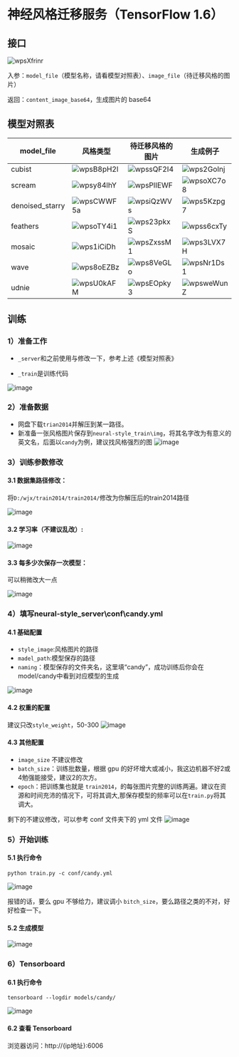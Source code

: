 # 神经风格迁移服务（TensorFlow 1.6）


## 接口

![wpsXfrinr](https://user-images.githubusercontent.com/41990342/150713780-8b427024-8a08-4869-8323-1ef6828cff98.jpg)


入参：`model_file`（模型名称，请看模型对照表）、`image_file`（待迁移风格的图片）

返回：`content_image_base64`，生成图片的 base64


## 模型对照表

| **model_file**  | **风格类型**                                                 | **待迁移风格的图片**                                         | **生成例子**                                                 |
| --------------- | ------------------------------------------------------------ | ------------------------------------------------------------ | ------------------------------------------------------------ |
| cubist          | ![wpsB8pH2l](https://user-images.githubusercontent.com/41990342/150713959-b2839f45-a95c-448a-9f9a-760b4072cfe2.png) | ![wpssQF2I4](https://user-images.githubusercontent.com/41990342/150713987-bb042db4-6b3f-4b38-b0ad-ca6c1ca3de13.png) | ![wps2GoInj](https://user-images.githubusercontent.com/41990342/150714008-edde9094-0dcb-41fc-9ac7-8809358da8f5.png) |
| scream          | ![wpsy84lhY](https://user-images.githubusercontent.com/41990342/150714027-ab369545-f26f-49e7-a794-1bcf4315a689.png) | ![wpsPlIEWF](https://user-images.githubusercontent.com/41990342/150714047-4502cccf-7961-4f1d-b57e-c3d1a5b4d646.png) | ![wpsoXC7o8](https://user-images.githubusercontent.com/41990342/150714071-d9a8c210-a2e9-486b-bbf9-fd251de8dc8e.png) |
| denoised_starry | ![wpsCWWF5a](https://user-images.githubusercontent.com/41990342/150714089-10049eec-f00a-4810-8a7d-d97bf36d3507.png) | ![wpsiQzWVs](https://user-images.githubusercontent.com/41990342/150714099-027b1be4-fbb6-4b54-a197-8e28bbfd58c2.png) | ![wps5Kzpg7](https://user-images.githubusercontent.com/41990342/150714108-374a3097-1c24-4e09-8a45-5caa1d8ebf67.png) |
| feathers        | ![wpsoTY4i1](https://user-images.githubusercontent.com/41990342/150714124-9a954e17-8edb-45b4-ba75-4626978e5bcf.png) | ![wps23pkxS](https://user-images.githubusercontent.com/41990342/150714134-afc18f3e-c9b9-4803-b3d5-4ce51681a15f.png) | ![wpss6cxTy](https://user-images.githubusercontent.com/41990342/150714590-4c7878af-f911-4695-b223-b7fd3c56e8f3.png) |
| mosaic          | ![wps1iCiDh](https://user-images.githubusercontent.com/41990342/150714192-45ed5efe-e86a-475b-acde-9bdfae3e78ff.png) | ![wpsZxssM1](https://user-images.githubusercontent.com/41990342/150714213-cd9741d5-70d4-4297-8d3c-7afc6255b4e1.png) | ![wps3LVX7H](https://user-images.githubusercontent.com/41990342/150714234-243fd148-c7f1-4328-968c-f7402f8eede8.png) |
| wave            | ![wps8oEZBz](https://user-images.githubusercontent.com/41990342/150714250-af8b94bc-52d7-4e0e-9517-f4a9ef859750.png) | ![wps8VeGLo](https://user-images.githubusercontent.com/41990342/150714261-86971c07-ba14-4bbc-a209-08fa65c8ef67.png) | ![wpsNr1Ds1](https://user-images.githubusercontent.com/41990342/150714274-85e1da65-315a-464e-ac85-6c27ecfd4530.png) |
| udnie           | ![wpsU0kAFM](https://user-images.githubusercontent.com/41990342/150714330-0d5b71d9-f18f-47b0-ae48-425c5f7aafb2.png)| ![wpsEOpky3](https://user-images.githubusercontent.com/41990342/150714704-df63b662-0b93-4ab4-800a-4357cea3df42.png)| ![wpsweWunZ](https://user-images.githubusercontent.com/41990342/150714347-287a0be1-65ea-459b-bd29-ba559cde1a5c.png)


## 训练

### 1）准备工作

- `_server`和之前使用与修改一下，参考上述《模型对照表》

- `_train`是训练代码

![image](https://user-images.githubusercontent.com/41990342/150714994-acedec10-e052-47ed-a9fe-83462e9c7d77.png)

### 2）准备数据

- 网盘下载`trian2014`并解压到某一路径。
- 新准备一张风格图片保存到`neural-style_train\img`，将其名字改为有意义的英文名，后面以`candy`为例，建议找风格强烈的图
  ![image](https://user-images.githubusercontent.com/41990342/150715113-dfd26895-7fd6-4632-8383-4f32d9c8bb26.png)

### 3）训练参数修改

#### 3.1 数据集路径修改：

将`D:/wjx/train2014/train2014/`修改为你解压后的train2014路径

![image](https://user-images.githubusercontent.com/41990342/150715200-3ba842b0-917a-49bc-8603-8f51a6ff1782.png)

#### 3.2 学习率（不建议乱改）:

![image](https://user-images.githubusercontent.com/41990342/150715221-f7b83424-2649-46cb-baeb-fc0308077a9f.png)

#### 3.3 每多少次保存一次模型：
可以稍微改大一点

![image](https://user-images.githubusercontent.com/41990342/150715247-103bc30a-13c8-48f3-8674-d0a67a0f5008.png)

### 4）填写neural-style_server\conf\candy.yml

#### 4.1 基础配置

- `style_image`:风格图片的路径
- `madel_path`:模型保存的路径
- `naming`：模型保存的文件夹名，这里填“candy”，成功训练后你会在model/candy中看到对应模型的生成

![image](https://user-images.githubusercontent.com/41990342/150715395-10abee87-a9f7-4270-b35f-c6f96c199710.png)

#### 4.2 权重的配置

建议只改`style_weight`，50-300
![image](https://user-images.githubusercontent.com/41990342/150715403-278cc982-93b0-4a7a-b029-97d0932f7bdc.png)

#### 4.3 其他配置

- `image_size` 不建议修改
-  `batch_size`：训练批数量，根据 gpu 的好坏增大或减小，我这边机器不好2或4勉强能接受，建议2的次方。
- `epoch`：把训练集也就是 `train2014`，的每张图片完整的训练两遍。建议在资源和时间充沛的情况下，可将其调大,那保存模型的频率可以在`train.py`将其调大。

剩下的不建议修改，可以参考 conf 文件夹下的 yml 文件
![image](https://user-images.githubusercontent.com/41990342/150715415-063cc52f-7523-4e63-9985-adf4586d3c24.png)

### 5）开始训练

#### 5.1 执行命令

```shell
python train.py -c conf/candy.yml
```

![image](https://user-images.githubusercontent.com/41990342/150715635-1fa2816b-fff4-4e61-9b66-98aaa3b30795.png)

报错的话，要么 gpu 不够给力，建议调小 `bitch_size`，要么路径之类的不对，好好检查一下。

#### 5.2 生成模型

![image](https://user-images.githubusercontent.com/41990342/150715695-21eb75ae-0a07-4680-986f-e3618c1bb63c.png)

### 6）Tensorboard

#### 6.1 执行命令

```shell
tensorboard --logdir models/candy/
```



![image](https://user-images.githubusercontent.com/41990342/150715794-fec6b606-b8ca-4688-995b-24f0c6e493ed.png)

#### 6.2 查看 Tensorboard

浏览器访问：http://{ip地址}:6006
